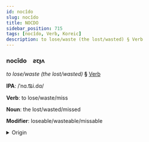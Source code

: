 ```yaml
---
id: nocîdo
slug: nocîdo
title: NOCDO
sidebar_position: 715
tags: [nocîdo, Verb, Koreic]
description: to lose/waste (the lost/wasted) § Verb
---
```


### nocîdo&emsp;<span kind="abugida">ƨꞇɟʌ</span>

*to lose/waste (the lost/wasted)* **§** [Verb](../../tags/Verb)

**IPA**: /ˈnɑ.t͡ɕi.dɑ/

**Verb**: to lose/waste/miss

**Noun**: the lost/wasted/missed

**Modifier**: loseable/wasteable/missable

<details>
    <summary>Origin</summary>
    Korean 놓치다 notchida [no̞t̚t͡ɕʰida̠]<br/>
    <em>Koreic Language Family</em>
</details>
